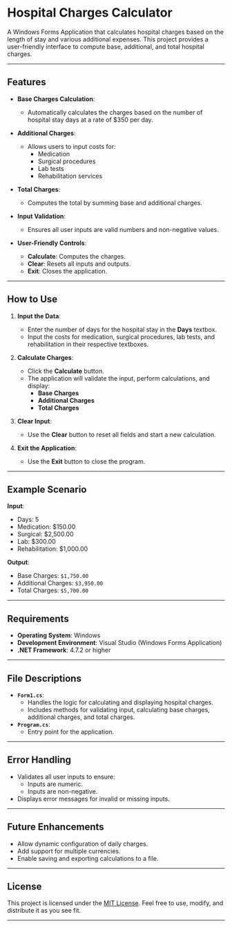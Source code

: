 # Hospital Charges Calculator

A Windows Forms Application that calculates hospital charges based on the length of stay and various additional expenses. This project provides a user-friendly interface to compute base, additional, and total hospital charges.

---

## Features

- **Base Charges Calculation**:
  - Automatically calculates the charges based on the number of hospital stay days at a rate of $350 per day.
  
- **Additional Charges**:
  - Allows users to input costs for:
    - Medication
    - Surgical procedures
    - Lab tests
    - Rehabilitation services
  
- **Total Charges**:
  - Computes the total by summing base and additional charges.

- **Input Validation**:
  - Ensures all user inputs are valid numbers and non-negative values.

- **User-Friendly Controls**:
  - **Calculate**: Computes the charges.
  - **Clear**: Resets all inputs and outputs.
  - **Exit**: Closes the application.

---

## How to Use

1. **Input the Data**:
   - Enter the number of days for the hospital stay in the **Days** textbox.
   - Input the costs for medication, surgical procedures, lab tests, and rehabilitation in their respective textboxes.

2. **Calculate Charges**:
   - Click the **Calculate** button.
   - The application will validate the input, perform calculations, and display:
     - **Base Charges**
     - **Additional Charges**
     - **Total Charges**

3. **Clear Input**:
   - Use the **Clear** button to reset all fields and start a new calculation.

4. **Exit the Application**:
   - Use the **Exit** button to close the program.

---

## Example Scenario

**Input**:
- Days: 5
- Medication: $150.00
- Surgical: $2,500.00
- Lab: $300.00
- Rehabilitation: $1,000.00

**Output**:
- Base Charges: `$1,750.00`
- Additional Charges: `$3,950.00`
- Total Charges: `$5,700.00`

---

## Requirements

- **Operating System**: Windows
- **Development Environment**: Visual Studio (Windows Forms Application)
- **.NET Framework**: 4.7.2 or higher

---

## File Descriptions

- **`Form1.cs`**:
  - Handles the logic for calculating and displaying hospital charges.
  - Includes methods for validating input, calculating base charges, additional charges, and total charges.
- **`Program.cs`**:
  - Entry point for the application.

---

## Error Handling

- Validates all user inputs to ensure:
  - Inputs are numeric.
  - Inputs are non-negative.
- Displays error messages for invalid or missing inputs.

---

## Future Enhancements

- Allow dynamic configuration of daily charges.
- Add support for multiple currencies.
- Enable saving and exporting calculations to a file.

---

## License

This project is licensed under the [MIT License](LICENSE). Feel free to use, modify, and distribute it as you see fit.

---
